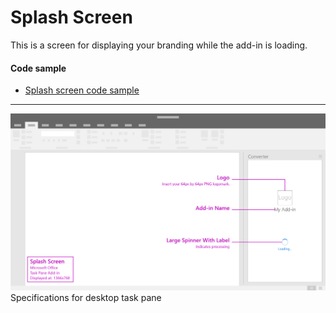 # Splash Screen

This is a screen for displaying your branding while the add-in is loading.

#### Code sample
* [Splash screen code sample](../templates/utility/splash-screen)

***

![Brand Splashscreen - Specifications for desktop task pane](../assets/images/splashScreen_taskPaneCallouts.png)
Specifications for desktop task pane 

